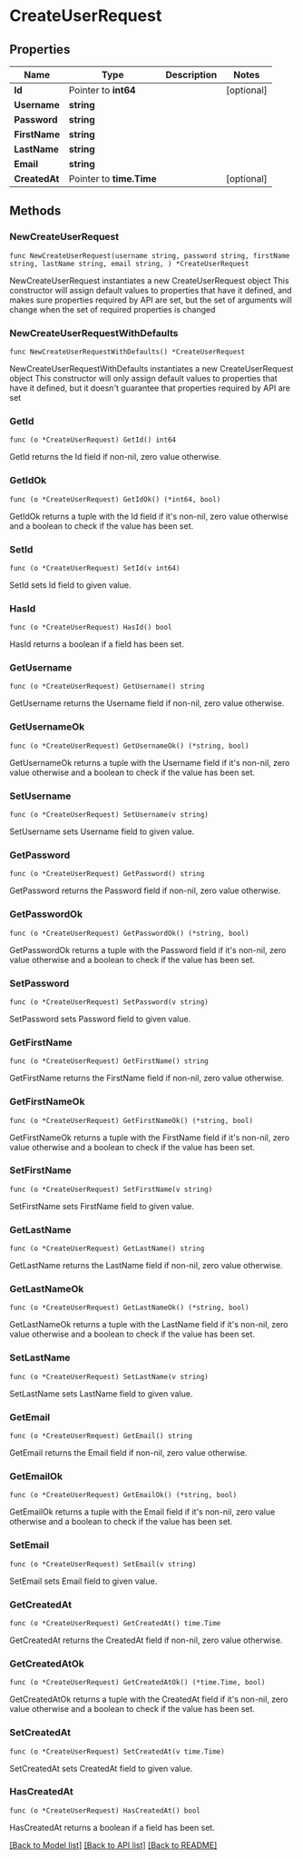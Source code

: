 # CreateUserRequest

## Properties

Name | Type | Description | Notes
------------ | ------------- | ------------- | -------------
**Id** | Pointer to **int64** |  | [optional] 
**Username** | **string** |  | 
**Password** | **string** |  | 
**FirstName** | **string** |  | 
**LastName** | **string** |  | 
**Email** | **string** |  | 
**CreatedAt** | Pointer to **time.Time** |  | [optional] 

## Methods

### NewCreateUserRequest

`func NewCreateUserRequest(username string, password string, firstName string, lastName string, email string, ) *CreateUserRequest`

NewCreateUserRequest instantiates a new CreateUserRequest object
This constructor will assign default values to properties that have it defined,
and makes sure properties required by API are set, but the set of arguments
will change when the set of required properties is changed

### NewCreateUserRequestWithDefaults

`func NewCreateUserRequestWithDefaults() *CreateUserRequest`

NewCreateUserRequestWithDefaults instantiates a new CreateUserRequest object
This constructor will only assign default values to properties that have it defined,
but it doesn't guarantee that properties required by API are set

### GetId

`func (o *CreateUserRequest) GetId() int64`

GetId returns the Id field if non-nil, zero value otherwise.

### GetIdOk

`func (o *CreateUserRequest) GetIdOk() (*int64, bool)`

GetIdOk returns a tuple with the Id field if it's non-nil, zero value otherwise
and a boolean to check if the value has been set.

### SetId

`func (o *CreateUserRequest) SetId(v int64)`

SetId sets Id field to given value.

### HasId

`func (o *CreateUserRequest) HasId() bool`

HasId returns a boolean if a field has been set.

### GetUsername

`func (o *CreateUserRequest) GetUsername() string`

GetUsername returns the Username field if non-nil, zero value otherwise.

### GetUsernameOk

`func (o *CreateUserRequest) GetUsernameOk() (*string, bool)`

GetUsernameOk returns a tuple with the Username field if it's non-nil, zero value otherwise
and a boolean to check if the value has been set.

### SetUsername

`func (o *CreateUserRequest) SetUsername(v string)`

SetUsername sets Username field to given value.


### GetPassword

`func (o *CreateUserRequest) GetPassword() string`

GetPassword returns the Password field if non-nil, zero value otherwise.

### GetPasswordOk

`func (o *CreateUserRequest) GetPasswordOk() (*string, bool)`

GetPasswordOk returns a tuple with the Password field if it's non-nil, zero value otherwise
and a boolean to check if the value has been set.

### SetPassword

`func (o *CreateUserRequest) SetPassword(v string)`

SetPassword sets Password field to given value.


### GetFirstName

`func (o *CreateUserRequest) GetFirstName() string`

GetFirstName returns the FirstName field if non-nil, zero value otherwise.

### GetFirstNameOk

`func (o *CreateUserRequest) GetFirstNameOk() (*string, bool)`

GetFirstNameOk returns a tuple with the FirstName field if it's non-nil, zero value otherwise
and a boolean to check if the value has been set.

### SetFirstName

`func (o *CreateUserRequest) SetFirstName(v string)`

SetFirstName sets FirstName field to given value.


### GetLastName

`func (o *CreateUserRequest) GetLastName() string`

GetLastName returns the LastName field if non-nil, zero value otherwise.

### GetLastNameOk

`func (o *CreateUserRequest) GetLastNameOk() (*string, bool)`

GetLastNameOk returns a tuple with the LastName field if it's non-nil, zero value otherwise
and a boolean to check if the value has been set.

### SetLastName

`func (o *CreateUserRequest) SetLastName(v string)`

SetLastName sets LastName field to given value.


### GetEmail

`func (o *CreateUserRequest) GetEmail() string`

GetEmail returns the Email field if non-nil, zero value otherwise.

### GetEmailOk

`func (o *CreateUserRequest) GetEmailOk() (*string, bool)`

GetEmailOk returns a tuple with the Email field if it's non-nil, zero value otherwise
and a boolean to check if the value has been set.

### SetEmail

`func (o *CreateUserRequest) SetEmail(v string)`

SetEmail sets Email field to given value.


### GetCreatedAt

`func (o *CreateUserRequest) GetCreatedAt() time.Time`

GetCreatedAt returns the CreatedAt field if non-nil, zero value otherwise.

### GetCreatedAtOk

`func (o *CreateUserRequest) GetCreatedAtOk() (*time.Time, bool)`

GetCreatedAtOk returns a tuple with the CreatedAt field if it's non-nil, zero value otherwise
and a boolean to check if the value has been set.

### SetCreatedAt

`func (o *CreateUserRequest) SetCreatedAt(v time.Time)`

SetCreatedAt sets CreatedAt field to given value.

### HasCreatedAt

`func (o *CreateUserRequest) HasCreatedAt() bool`

HasCreatedAt returns a boolean if a field has been set.


[[Back to Model list]](../README.md#documentation-for-models) [[Back to API list]](../README.md#documentation-for-api-endpoints) [[Back to README]](../README.md)


